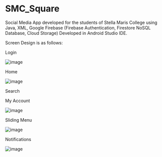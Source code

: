 # SMC_Square

Social Media App developed for the students of Stella Maris College using Java, XML, Google Firebase (Firebase Authentication, Firestore NoSQL Database, Cloud Storage)
Developed in Android Studio IDE.

Screen Design is as follows:

Login                                                                                                              

![image](https://user-images.githubusercontent.com/45737293/180580352-81f75aa9-b343-4a89-a978-d69e2e232788.png)   


Home

![image](https://user-images.githubusercontent.com/45737293/180583483-53393dc8-33ab-49e8-98bb-d1c538bcef65.png)


Search



My Account

![image](https://user-images.githubusercontent.com/45737293/180581983-cdc6669b-ffaa-41fc-a849-80890fbf3c02.png)


Sliding Menu

![image](https://user-images.githubusercontent.com/45737293/180582295-0af5c792-5bf6-4148-a03c-89d98d6981e3.png)


Notifications

![image](https://user-images.githubusercontent.com/45737293/180582426-06f52aeb-e9bd-47f0-973a-e6bb36b2db3a.png)
